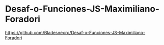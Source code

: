 # Desaf-o-Funciones-JS-Maximiliano-Foradori

https://github.com/Bladesnecro/Desaf-o-Funciones-JS-Maximiliano-Foradori
